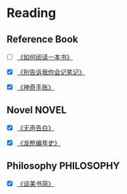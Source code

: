 # Reading

## Reference Book

* [ ] [《如何阅读一本书》](./《如何阅读一本书》.md)  
  
* [x] [《别告诉我你会记笔记》](./《别告诉我你会记笔记》.md)  
  
* [x] [《神奇手账》](./《神奇手账》.md)


## Novel NOVEL

* [x] [《无声告白》](./《无声告白》.md)

* [x] [《龙枪编年史》](./《龙枪编年史》.md)  


## Philosophy PHILOSOPHY

* [x] [《谈美书简》](./《谈美书简》.md)

